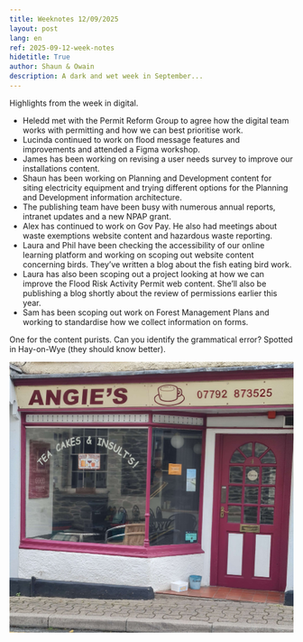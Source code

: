 ```yaml
---
title: Weeknotes 12/09/2025
layout: post
lang: en
ref: 2025-09-12-week-notes
hidetitle: True
author: Shaun & Owain
description: A dark and wet week in September...
---
```


Highlights from the week in digital. 

+ Heledd met with the Permit Reform Group to agree how the digital team works with permitting and how we can best prioritise work. 
+ Lucinda continued to work on flood message features and improvements and attended a Figma workshop. 
+ James has been working on revising a user needs survey to improve our installations content. 
+ Shaun has been working on Planning and Development content for siting electricity equipment and trying different options for the Planning and Development information architecture. 
+ The publishing team have been busy with numerous annual reports, intranet updates and a new NPAP grant. 
+ Alex has continued to work on Gov Pay. He also had meetings about waste exemptions website content and hazardous waste reporting. 
+ Laura and Phil have been checking the accessibility of our online learning platform and working on scoping out website content concerning birds. They’ve written a blog about the fish eating bird work.  
+ Laura has also been scoping out a project looking at how we can improve the Flood Risk Activity Permit web content. She’ll also be publishing a blog shortly about the review of permissions earlier this year. 
+ Sam has been scoping out work on Forest Management Plans and working to standardise how we collect information on forms. 

One for the content purists. Can you identify the grammatical error? Spotted in Hay-on-Wye (they should know better). 

![Angie's. Tea cakes & Insult's](https://github.com/nrw-digital/week-notes/blob/52c0e95a204f0575fc247eb3ef5f701ca5e1f9ab/images/Hay%20on%20Wye%20literary%20error.jpg?raw=true)
